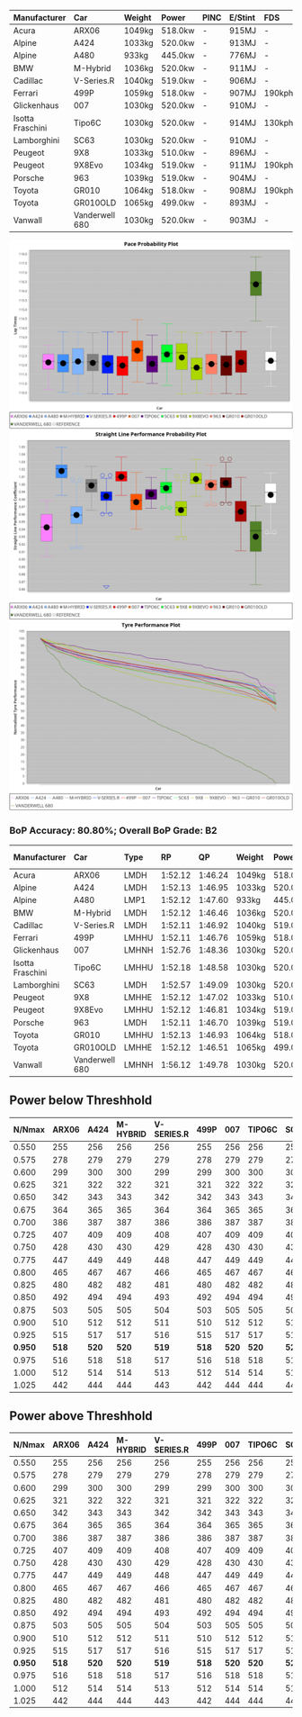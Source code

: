 | Manufacturer     | Car            | Weight | Power   | PINC    | E/Stint | FDS     |
|:-|:-|:-|:-|:-|:-|:-|
| Acura            | ARX06          | 1049kg | 518.0kw |    -    | 915MJ   |    -    |
| Alpine           | A424           | 1033kg | 520.0kw |    -    | 913MJ   |    -    |
| Alpine           | A480           | 933kg  | 445.0kw |    -    | 776MJ   |    -    |
| BMW              | M-Hybrid       | 1036kg | 520.0kw |    -    | 911MJ   |    -    |
| Cadillac         | V-Series.R     | 1040kg | 519.0kw |    -    | 906MJ   |    -    |
| Ferrari          | 499P           | 1059kg | 518.0kw |    -    | 907MJ   | 190kph  |
| Glickenhaus      | 007            | 1030kg | 520.0kw |    -    | 910MJ   |    -    |
| Isotta Fraschini | Tipo6C         | 1030kg | 520.0kw |    -    | 914MJ   | 130kph  |
| Lamborghini      | SC63           | 1030kg | 520.0kw |    -    | 910MJ   |    -    |
| Peugeot          | 9X8            | 1033kg | 510.0kw |    -    | 896MJ   |    -    |
| Peugeot          | 9X8Evo         | 1034kg | 519.0kw |    -    | 911MJ   | 190kph  |
| Porsche          | 963            | 1039kg | 519.0kw |    -    | 904MJ   |    -    |
| Toyota           | GR010          | 1064kg | 518.0kw |    -    | 908MJ   | 190kph  |
| Toyota           | GR010OLD       | 1065kg | 499.0kw |    -    | 893MJ   |    -    |
| Vanwall          | Vanderwell 680 | 1030kg | 520.0kw |    -    | 903MJ   |    -    |

![PACECHART](./IMG/AUTO.png)
![STRAIGHTLINEPERFORMANCECHART](./IMG/AUTO_sp.png)
![TYREPERFORMANCECHART](./IMG/AUTO_tw.png)

### BoP Accuracy: 80.80%; Overall BoP Grade: B2
| Manufacturer     | Car            | Type  | RP      | QP      | Weight | Power¹  | Threshhold | PINC    | Power²   | E/Stint | AVG Vmax  | FDS     | RDLC | L/Stint | BOP-Grade | Model Accuracy | Model Points | Match%  | SimDiff |
|:-|:-|:-|:-|:-|:-|:-|:-|:-|:-|:-|:-|:-|:-|:-|:-|:-|:-|:-|:-|
| Acura            | ARX06          | LMDH  | 1:52.12 | 1:46.24 | 1049kg | 518.0kw | 0.0kph     |    -    | 518.00kw |  915MJ  | 283.17kph |    -    | 1.02 | 34      | -D1       | 100.00%        | 995          | 67.48%  | #       |
| Alpine           | A424           | LMDH  | 1:52.13 | 1:46.95 | 1033kg | 520.0kw | 0.0kph     |    -    | 520.00kw |  913MJ  | 295.27kph |    -    | 1.02 | 34      | -A2       | 86.43%         | 618          | 91.82%  | #       |
| Alpine           | A480           | LMP1  | 1:52.12 | 1:47.60 |  933kg | 445.0kw | 0.0kph     |    -    | 445.00kw |  776MJ  | 285.45kph |    -    | 1.00 | 32      | ~A1       | 68.63%         | 967          | 100.00% | ±6.53s  |
| BMW              | M-Hybrid       | LMDH  | 1:52.12 | 1:46.46 | 1036kg | 520.0kw | 0.0kph     |    -    | 520.00kw |  911MJ  | 292.25kph |    -    | 1.02 | 34      | -B1       | 93.77%         | 1672         | 86.59%  | #       |
| Cadillac         | V-Series.R     | LMDH  | 1:52.11 | 1:46.92 | 1040kg | 519.0kw | 0.0kph     |    -    | 519.00kw |  906MJ  | 288.77kph |    -    | 1.02 | 34      | -A2       | 83.12%         | 1921         | 93.11%  | ±0.33s  |
| Ferrari          | 499P           | LMHHU | 1:52.11 | 1:46.76 | 1059kg | 518.0kw | 0.0kph     |    -    | 518.00kw |  907MJ  | 292.39kph | 190kph  | 1.03 | 35      | ~A1       | 69.49%         | 1950         | 100.00% | ±0.42s  |
| Glickenhaus      | 007            | LMHNH | 1:52.76 | 1:48.36 | 1030kg | 520.0kw | 0.0kph     |    -    | 520.00kw |  910MJ  | 289.33kph |    -    | 0.96 | 34      | ~A1       | 89.50%         | 1518         | 100.00% | #       |
| Isotta Fraschini | Tipo6C         | LMHHU | 1:52.18 | 1:48.58 | 1030kg | 520.0kw | 0.0kph     |    -    | 520.00kw |  914MJ  | 290.91kph | 130kph  | 1.07 | 35      | +C2       | 73.56%         | 64           | 73.15%  | #       |
| Lamborghini      | SC63           | LMDH  | 1:52.57 | 1:49.09 | 1030kg | 520.0kw | 0.0kph     |    -    | 520.00kw |  910MJ  | 291.90kph |    -    | 1.05 | 34      | +B1       | 95.82%         | 459          | 87.61%  | #       |
| Peugeot          | 9X8            | LMHHE | 1:52.12 | 1:47.02 | 1033kg | 510.0kw | 0.0kph     |    -    | 510.00kw |  896MJ  | 286.04kph |    -    | 1.03 | 35      | -A2       | 88.75%         | 2383         | 90.43%  | ±0.42s  |
| Peugeot          | 9X8Evo         | LMHHU | 1:52.12 | 1:46.81 | 1034kg | 519.0kw | 0.0kph     |    -    | 519.00kw |  911MJ  | 293.55kph | 190kph  | 1.02 | 35      | ~A1       | 66.97%         | 221          | 100.00% | #       |
| Porsche          | 963            | LMDH  | 1:52.11 | 1:46.70 | 1039kg | 519.0kw | 0.0kph     |    -    | 519.00kw |  904MJ  | 291.71kph |    -    | 1.02 | 34      | -A2       | 81.02%         | 5243         | 94.41%  | ±0.01s  |
| Toyota           | GR010          | LMHHU | 1:52.13 | 1:46.93 | 1064kg | 518.0kw | 0.0kph     |    -    | 518.00kw |  908MJ  | 290.68kph | 190kph  | 1.02 | 35      | ~A1       | 73.70%         | 2701         | 99.63%  | ±0.33s  |
| Toyota           | GR010OLD       | LMHHE | 1:52.12 | 1:46.51 | 1065kg | 499.0kw | 0.0kph     |    -    | 499.00kw |  893MJ  | 283.53kph |    -    | 1.02 | 35      | -B1       | 99.03%         | 1536         | 85.48%  | ±0.38s  |
| Vanwall          | Vanderwell 680 | LMHNH | 1:56.12 | 1:49.78 | 1030kg | 520.0kw | 0.0kph     |    -    | 520.00kw |  903MJ  | 282.41kph |    -    | 1.02 | 34      | +Ω2       | 97.01%         | 649          | -57.68% | ±0.12s  |

## Power below Threshhold
| N/Nmax    | ARX06   | A424    | M-HYBRID | V-SERIES.R | 499P    | 007     | TIPO6C  | SC63    | 9X8     | 9X8EVO  | 963     | GR010   | GR010OLD | VANDERWELL 680 | ​     | RPM      | A480    |
|:-|:-|:-|:-|:-|:-|:-|:-|:-|:-|:-|:-|:-|:-|:-|:-|:-|:-|
|  0.550    |  255    |  256    |  256     |  256       |  255    |  256    |  256    |  256    |  251    |  256    |  256    |  255    |  246     |  256           |  ​    |   --     |   -     |
|  0.575    |  278    |  279    |  279     |  279       |  278    |  279    |  279    |  279    |  274    |  279    |  279    |  278    |  268     |  279           |  ​    |   --     |   -     |
|  0.600    |  299    |  300    |  300     |  299       |  299    |  300    |  300    |  300    |  295    |  299    |  299    |  299    |  288     |  300           |  ​    |   --     |   -     |
|  0.625    |  321    |  322    |  322     |  321       |  321    |  322    |  322    |  322    |  316    |  321    |  321    |  321    |  308     |  322           |  ​    |   --     |   -     |
|  0.650    |  342    |  343    |  343     |  342       |  342    |  343    |  343    |  343    |  337    |  342    |  342    |  342    |  329     |  343           |  ​    |   --     |   -     |
|  0.675    |  364    |  365    |  365     |  364       |  364    |  365    |  365    |  365    |  358    |  364    |  364    |  364    |  350     |  365           |  ​    |   --     |   -     |
|  0.700    |  386    |  387    |  387     |  386       |  386    |  387    |  387    |  387    |  380    |  386    |  386    |  386    |  371     |  387           |  ​    |   --     |   -     |
|  0.725    |  407    |  409    |  409     |  408       |  407    |  409    |  409    |  409    |  401    |  408    |  408    |  407    |  392     |  409           |  ​    |   --     |   -     |
|  0.750    |  428    |  430    |  430     |  429       |  428    |  430    |  430    |  430    |  422    |  429    |  429    |  428    |  412     |  430           |  ​    |   --     |   -     |
|  0.775    |  447    |  449    |  449     |  448       |  447    |  449    |  449    |  449    |  441    |  448    |  448    |  447    |  431     |  449           |  ​    |  5000    |  261    |
|  0.800    |  465    |  467    |  467     |  466       |  465    |  467    |  467    |  467    |  458    |  466    |  466    |  465    |  448     |  467           |  ​    |  5500    |  309    |
|  0.825    |  480    |  482    |  482     |  481       |  480    |  482    |  482    |  482    |  473    |  481    |  481    |  480    |  463     |  482           |  ​    |  6000    |  345    |
|  0.850    |  492    |  494    |  494     |  493       |  492    |  494    |  494    |  494    |  485    |  493    |  493    |  492    |  474     |  494           |  ​    |  6500    |  389    |
|  0.875    |  503    |  505    |  505     |  504       |  503    |  505    |  505    |  505    |  495    |  504    |  504    |  503    |  484     |  505           |  ​    |  7000    |  435    |
|  0.900    |  510    |  512    |  512     |  511       |  510    |  512    |  512    |  512    |  502    |  511    |  511    |  510    |  491     |  512           |  ​    |  7500    |  446    |
|  0.925    |  515    |  517    |  517     |  516       |  515    |  517    |  517    |  517    |  507    |  516    |  516    |  515    |  496     |  517           |  ​    |  8000    |  442    |
| **0.950** | **518** | **520** | **520**  | **519**    | **518** | **520** | **520** | **520** | **510** | **519** | **519** | **518** | **499**  | **520**        | **​** | **8500** | **445** |
|  0.975    |  516    |  518    |  518     |  517       |  516    |  518    |  518    |  518    |  508    |  517    |  517    |  516    |  497     |  518           |  ​    |  9000    |  222    |
|  1.000    |  512    |  514    |  514     |  513       |  512    |  514    |  514    |  514    |  505    |  513    |  513    |  512    |  494     |  514           |  ​    |   --     |   -     |
|  1.025    |  442    |  444    |  444     |  443       |  442    |  444    |  444    |  444    |  436    |  443    |  443    |  442    |  426     |  444           |  ​    |   --     |   -     |

## Power above Threshhold
| N/Nmax    | ARX06   | A424    | M-HYBRID | V-SERIES.R | 499P    | 007     | TIPO6C  | SC63    | 9X8     | 9X8EVO  | 963     | GR010   | GR010OLD | VANDERWELL 680 | ​     | RPM      | A480    |
|:-|:-|:-|:-|:-|:-|:-|:-|:-|:-|:-|:-|:-|:-|:-|:-|:-|:-|
|  0.550    |  255    |  256    |  256     |  256       |  255    |  256    |  256    |  256    |  251    |  256    |  256    |  255    |  246     |  256           |  ​    |   --     |   -     |
|  0.575    |  278    |  279    |  279     |  279       |  278    |  279    |  279    |  279    |  274    |  279    |  279    |  278    |  268     |  279           |  ​    |   --     |   -     |
|  0.600    |  299    |  300    |  300     |  299       |  299    |  300    |  300    |  300    |  295    |  299    |  299    |  299    |  288     |  300           |  ​    |   --     |   -     |
|  0.625    |  321    |  322    |  322     |  321       |  321    |  322    |  322    |  322    |  316    |  321    |  321    |  321    |  308     |  322           |  ​    |   --     |   -     |
|  0.650    |  342    |  343    |  343     |  342       |  342    |  343    |  343    |  343    |  337    |  342    |  342    |  342    |  329     |  343           |  ​    |   --     |   -     |
|  0.675    |  364    |  365    |  365     |  364       |  364    |  365    |  365    |  365    |  358    |  364    |  364    |  364    |  350     |  365           |  ​    |   --     |   -     |
|  0.700    |  386    |  387    |  387     |  386       |  386    |  387    |  387    |  387    |  380    |  386    |  386    |  386    |  371     |  387           |  ​    |   --     |   -     |
|  0.725    |  407    |  409    |  409     |  408       |  407    |  409    |  409    |  409    |  401    |  408    |  408    |  407    |  392     |  409           |  ​    |   --     |   -     |
|  0.750    |  428    |  430    |  430     |  429       |  428    |  430    |  430    |  430    |  422    |  429    |  429    |  428    |  412     |  430           |  ​    |   --     |   -     |
|  0.775    |  447    |  449    |  449     |  448       |  447    |  449    |  449    |  449    |  441    |  448    |  448    |  447    |  431     |  449           |  ​    |  5000    |  261    |
|  0.800    |  465    |  467    |  467     |  466       |  465    |  467    |  467    |  467    |  458    |  466    |  466    |  465    |  448     |  467           |  ​    |  5500    |  309    |
|  0.825    |  480    |  482    |  482     |  481       |  480    |  482    |  482    |  482    |  473    |  481    |  481    |  480    |  463     |  482           |  ​    |  6000    |  345    |
|  0.850    |  492    |  494    |  494     |  493       |  492    |  494    |  494    |  494    |  485    |  493    |  493    |  492    |  474     |  494           |  ​    |  6500    |  389    |
|  0.875    |  503    |  505    |  505     |  504       |  503    |  505    |  505    |  505    |  495    |  504    |  504    |  503    |  484     |  505           |  ​    |  7000    |  435    |
|  0.900    |  510    |  512    |  512     |  511       |  510    |  512    |  512    |  512    |  502    |  511    |  511    |  510    |  491     |  512           |  ​    |  7500    |  446    |
|  0.925    |  515    |  517    |  517     |  516       |  515    |  517    |  517    |  517    |  507    |  516    |  516    |  515    |  496     |  517           |  ​    |  8000    |  442    |
| **0.950** | **518** | **520** | **520**  | **519**    | **518** | **520** | **520** | **520** | **510** | **519** | **519** | **518** | **499**  | **520**        | **​** | **8500** | **445** |
|  0.975    |  516    |  518    |  518     |  517       |  516    |  518    |  518    |  518    |  508    |  517    |  517    |  516    |  497     |  518           |  ​    |  9000    |  222    |
|  1.000    |  512    |  514    |  514     |  513       |  512    |  514    |  514    |  514    |  505    |  513    |  513    |  512    |  494     |  514           |  ​    |   --     |   -     |
|  1.025    |  442    |  444    |  444     |  443       |  442    |  444    |  444    |  444    |  436    |  443    |  443    |  442    |  426     |  444           |  ​    |   --     |   -     |
